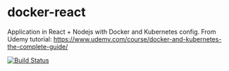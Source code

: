 # docker-react

Application in React + Nodejs with Docker and Kubernetes config.
From Udemy tutorial: 
https://www.udemy.com/course/docker-and-kubernetes-the-complete-guide/

[![Build Status](https://travis-ci.org/Dariusz151/docker-react.svg?branch=master)](https://travis-ci.org/Dariusz151/docker-react)
